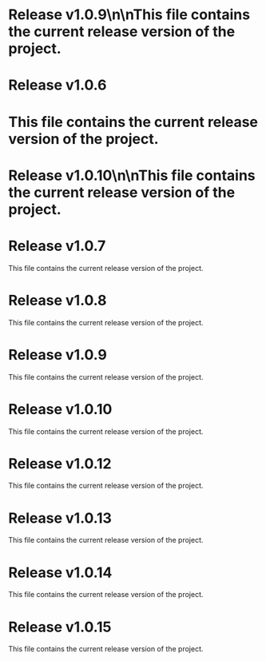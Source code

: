 
# Release v1.0.9\n\nThis file contains the current release version of the project.

# Release v1.0.6

This file contains the current release version of the project.
=======
# Release v1.0.10\n\nThis file contains the current release version of the project.

# Release v1.0.7

This file contains the current release version of the project.

# Release v1.0.8

This file contains the current release version of the project.

# Release v1.0.9

This file contains the current release version of the project.

# Release v1.0.10

This file contains the current release version of the project.

# Release v1.0.12

This file contains the current release version of the project.

# Release v1.0.13

This file contains the current release version of the project.

# Release v1.0.14

This file contains the current release version of the project.

# Release v1.0.15

This file contains the current release version of the project.
